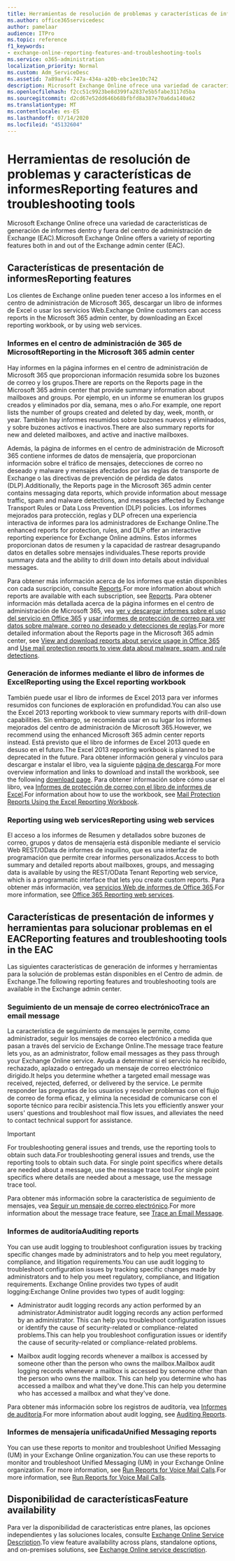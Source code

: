 ```yaml
---
title: Herramientas de resolución de problemas y características de informes
ms.author: office365servicedesc
author: pamelaar
audience: ITPro
ms.topic: reference
f1_keywords:
- exchange-online-reporting-features-and-troubleshooting-tools
ms.service: o365-administration
localization_priority: Normal
ms.custom: Adm_ServiceDesc
ms.assetid: 7a89aaf4-747a-434a-a20b-ebc1ee10c742
description: Microsoft Exchange Online ofrece una variedad de características de generación de informes dentro y fuera del centro de administración de Exchange (EAC).
ms.openlocfilehash: f2cc51c9923be8d399fa2837e5b5fabe3117d5ba
ms.sourcegitcommit: d2cd67e52dd646b68bfbfd8a387e70a6da140a62
ms.translationtype: MT
ms.contentlocale: es-ES
ms.lasthandoff: 07/14/2020
ms.locfileid: "45132604"
---
```

# <a name="reporting-features-and-troubleshooting-tools"></a><span data-ttu-id="83deb-103">Herramientas de resolución de problemas y características de informes</span><span class="sxs-lookup"><span data-stu-id="83deb-103">Reporting features and troubleshooting tools</span></span>

<span data-ttu-id="83deb-104">Microsoft Exchange Online ofrece una variedad de características de generación de informes dentro y fuera del centro de administración de Exchange (EAC).</span><span class="sxs-lookup"><span data-stu-id="83deb-104">Microsoft Exchange Online offers a variety of reporting features both in and out of the Exchange admin center (EAC).</span></span>
  
## <a name="reporting-features"></a><span data-ttu-id="83deb-105">Características de presentación de informes</span><span class="sxs-lookup"><span data-stu-id="83deb-105">Reporting features</span></span>

<span data-ttu-id="83deb-106">Los clientes de Exchange online pueden tener acceso a los informes en el centro de administración de Microsoft 365, descargar un libro de informes de Excel o usar los servicios Web.</span><span class="sxs-lookup"><span data-stu-id="83deb-106">Exchange Online customers can access reports in the Microsoft 365 admin center, by downloading an Excel reporting workbook, or by using web services.</span></span>
  
### <a name="reporting-in-the-microsoft-365-admin-center"></a><span data-ttu-id="83deb-107">Informes en el centro de administración de 365 de Microsoft</span><span class="sxs-lookup"><span data-stu-id="83deb-107">Reporting in the Microsoft 365 admin center</span></span>

<span data-ttu-id="83deb-108">Hay informes en la página informes en el centro de administración de Microsoft 365 que proporcionan información resumida sobre los buzones de correo y los grupos.</span><span class="sxs-lookup"><span data-stu-id="83deb-108">There are reports on the Reports page in the Microsoft 365 admin center that provide summary information about mailboxes and groups.</span></span> <span data-ttu-id="83deb-109">Por ejemplo, en un informe se enumeran los grupos creados y eliminados por día, semana, mes o año.</span><span class="sxs-lookup"><span data-stu-id="83deb-109">For example, one report lists the number of groups created and deleted by day, week, month, or year.</span></span> <span data-ttu-id="83deb-110">También hay informes resumidos sobre buzones nuevos y eliminados, y sobre buzones activos e inactivos.</span><span class="sxs-lookup"><span data-stu-id="83deb-110">There are also summary reports for new and deleted mailboxes, and active and inactive mailboxes.</span></span> 
  
<span data-ttu-id="83deb-111">Además, la página de informes en el centro de administración de Microsoft 365 contiene informes de datos de mensajería, que proporcionan información sobre el tráfico de mensajes, detecciones de correo no deseado y malware y mensajes afectados por las reglas de transporte de Exchange o las directivas de prevención de pérdida de datos (DLP).</span><span class="sxs-lookup"><span data-stu-id="83deb-111">Additionally, the Reports page in the Microsoft 365 admin center contains messaging data reports, which provide information about message traffic, spam and malware detections, and messages affected by Exchange Transport Rules or Data Loss Prevention (DLP) policies.</span></span> <span data-ttu-id="83deb-112">Los informes mejorados para protección, reglas y DLP ofrecen una experiencia interactiva de informes para los administradores de Exchange Online.</span><span class="sxs-lookup"><span data-stu-id="83deb-112">The enhanced reports for protection, rules, and DLP offer an interactive reporting experience for Exchange Online admins.</span></span> <span data-ttu-id="83deb-113">Estos informes proporcionan datos de resumen y la capacidad de rastrear desagrupando datos en detalles sobre mensajes individuales.</span><span class="sxs-lookup"><span data-stu-id="83deb-113">These reports provide summary data and the ability to drill down into details about individual messages.</span></span>
  
<span data-ttu-id="83deb-114">Para obtener más información acerca de los informes que están disponibles con cada suscripción, consulte [Reports](../office-365-platform-service-description/reports.md).</span><span class="sxs-lookup"><span data-stu-id="83deb-114">For more information about which reports are available with each subscription, see [Reports](../office-365-platform-service-description/reports.md).</span></span> <span data-ttu-id="83deb-115">Para obtener información más detallada acerca de la página informes en el centro de administración de Microsoft 365, vea [ver y descargar informes sobre el uso del servicio en Office 365](https://go.microsoft.com/fwlink/p/?LinkId=401187) y [usar informes de protección de correo para ver datos sobre malware, correo no deseado y detecciones de reglas](https://go.microsoft.com/fwlink/p/?LinkID=401102).</span><span class="sxs-lookup"><span data-stu-id="83deb-115">For more detailed information about the Reports page in the Microsoft 365 admin center, see [View and download reports about service usage in Office 365](https://go.microsoft.com/fwlink/p/?LinkId=401187) and [Use mail protection reports to view data about malware, spam, and rule detections](https://go.microsoft.com/fwlink/p/?LinkID=401102).</span></span>
  
### <a name="reporting-using-the-excel-reporting-workbook"></a><span data-ttu-id="83deb-116">Generación de informes mediante el libro de informes de Excel</span><span class="sxs-lookup"><span data-stu-id="83deb-116">Reporting using the Excel reporting workbook</span></span>

<span data-ttu-id="83deb-117">También puede usar el libro de informes de Excel 2013 para ver informes resumidos con funciones de exploración en profundidad.</span><span class="sxs-lookup"><span data-stu-id="83deb-117">You can also use the Excel 2013 reporting workbook to view summary reports with drill-down capabilities.</span></span> <span data-ttu-id="83deb-118">Sin embargo, se recomienda usar en su lugar los informes mejorados del centro de administración de Microsoft 365.</span><span class="sxs-lookup"><span data-stu-id="83deb-118">However, we recommend using the enhanced Microsoft 365 admin center reports instead.</span></span> <span data-ttu-id="83deb-119">Está previsto que el libro de informes de Excel 2013 quede en desuso en el futuro.</span><span class="sxs-lookup"><span data-stu-id="83deb-119">The Excel 2013 reporting workbook is planned to be deprecated in the future.</span></span> <span data-ttu-id="83deb-120">Para obtener información general y vínculos para descargar e instalar el libro, vea la siguiente [página de descarga](https://go.microsoft.com/fwlink/p/?LinkId=271776).</span><span class="sxs-lookup"><span data-stu-id="83deb-120">For more overview information and links to download and install the workbook, see the following [download page](https://go.microsoft.com/fwlink/p/?LinkId=271776).</span></span> <span data-ttu-id="83deb-121">Para obtener información sobre cómo usar el libro, vea [Informes de protección de correo con el libro de informes de Excel](https://go.microsoft.com/fwlink/p/?LinkId=285211).</span><span class="sxs-lookup"><span data-stu-id="83deb-121">For information about how to use the workbook, see [Mail Protection Reports Using the Excel Reporting Workbook](https://go.microsoft.com/fwlink/p/?LinkId=285211).</span></span> 
  
### <a name="reporting-using-web-services"></a><span data-ttu-id="83deb-122">Reporting using web services</span><span class="sxs-lookup"><span data-stu-id="83deb-122">Reporting using web services</span></span>

<span data-ttu-id="83deb-123">El acceso a los informes de Resumen y detallados sobre buzones de correo, grupos y datos de mensajería está disponible mediante el servicio Web REST/OData de informes de inquilino, que es una interfaz de programación que permite crear informes personalizados.</span><span class="sxs-lookup"><span data-stu-id="83deb-123">Access to both summary and detailed reports about mailboxes, groups, and messaging data is available by using the REST/OData Tenant Reporting web service, which is a programmatic interface that lets you create custom reports.</span></span> <span data-ttu-id="83deb-124">Para obtener más información, vea [servicios Web de informes de Office 365](https://go.microsoft.com/fwlink/p/?LinkId=287041).</span><span class="sxs-lookup"><span data-stu-id="83deb-124">For more information, see [Office 365 Reporting web services](https://go.microsoft.com/fwlink/p/?LinkId=287041).</span></span>
  
## <a name="reporting-features-and-troubleshooting-tools-in-the-eac"></a><span data-ttu-id="83deb-125">Características de presentación de informes y herramientas para solucionar problemas en el EAC</span><span class="sxs-lookup"><span data-stu-id="83deb-125">Reporting features and troubleshooting tools in the EAC</span></span>

<span data-ttu-id="83deb-126">Las siguientes características de generación de informes y herramientas para la solución de problemas están disponibles en el Centro de admin. de Exchange.</span><span class="sxs-lookup"><span data-stu-id="83deb-126">The following reporting features and troubleshooting tools are available in the Exchange admin center.</span></span>
  
### <a name="trace-an-email-message"></a><span data-ttu-id="83deb-127">Seguimiento de un mensaje de correo electrónico</span><span class="sxs-lookup"><span data-stu-id="83deb-127">Trace an email message</span></span>

<span data-ttu-id="83deb-128">La característica de seguimiento de mensajes le permite, como administrador, seguir los mensajes de correo electrónico a medida que pasan a través del servicio de Exchange Online.</span><span class="sxs-lookup"><span data-stu-id="83deb-128">The message trace feature lets you, as an administrator, follow email messages as they pass through your Exchange Online service.</span></span> <span data-ttu-id="83deb-129">Ayuda a determinar si el servicio ha recibido, rechazado, aplazado o entregado un mensaje de correo electrónico dirigido.</span><span class="sxs-lookup"><span data-stu-id="83deb-129">It helps you determine whether a targeted email message was received, rejected, deferred, or delivered by the service.</span></span> <span data-ttu-id="83deb-130">Le permite responder las preguntas de los usuarios y resolver problemas con el flujo de correo de forma eficaz, y elimina la necesidad de comunicarse con el soporte técnico para recibir asistencia.</span><span class="sxs-lookup"><span data-stu-id="83deb-130">This lets you efficiently answer your users' questions and troubleshoot mail flow issues, and alleviates the need to contact technical support for assistance.</span></span>
  
> [!IMPORTANT]
> <span data-ttu-id="83deb-131">For troubleshooting general issues and trends, use the reporting tools to obtain such data.</span><span class="sxs-lookup"><span data-stu-id="83deb-131">For troubleshooting general issues and trends, use the reporting tools to obtain such data.</span></span> <span data-ttu-id="83deb-132">For single point specifics where details are needed about a message, use the message trace tool.</span><span class="sxs-lookup"><span data-stu-id="83deb-132">For single point specifics where details are needed about a message, use the message trace tool.</span></span> 
  
<span data-ttu-id="83deb-133">Para obtener más información sobre la característica de seguimiento de mensajes, vea [Seguir un mensaje de correo electrónico](https://go.microsoft.com/fwlink/p/?LinkId=271777).</span><span class="sxs-lookup"><span data-stu-id="83deb-133">For more information about the message trace feature, see [Trace an Email Message](https://go.microsoft.com/fwlink/p/?LinkId=271777).</span></span>
  
### <a name="auditing-reports"></a><span data-ttu-id="83deb-134">Informes de auditoría</span><span class="sxs-lookup"><span data-stu-id="83deb-134">Auditing reports</span></span>

<span data-ttu-id="83deb-135">You can use audit logging to troubleshoot configuration issues by tracking specific changes made by administrators and to help you meet regulatory, compliance, and litigation requirements.</span><span class="sxs-lookup"><span data-stu-id="83deb-135">You can use audit logging to troubleshoot configuration issues by tracking specific changes made by administrators and to help you meet regulatory, compliance, and litigation requirements.</span></span> <span data-ttu-id="83deb-136">Exchange Online provides two types of audit logging:</span><span class="sxs-lookup"><span data-stu-id="83deb-136">Exchange Online provides two types of audit logging:</span></span>
  
- <span data-ttu-id="83deb-137">Administrator audit logging records any action performed by an administrator.</span><span class="sxs-lookup"><span data-stu-id="83deb-137">Administrator audit logging records any action performed by an administrator.</span></span> <span data-ttu-id="83deb-138">This can help you troubleshoot configuration issues or identify the cause of security-related or compliance-related problems.</span><span class="sxs-lookup"><span data-stu-id="83deb-138">This can help you troubleshoot configuration issues or identify the cause of security-related or compliance-related problems.</span></span> 
    
- <span data-ttu-id="83deb-139">Mailbox audit logging records whenever a mailbox is accessed by someone other than the person who owns the mailbox.</span><span class="sxs-lookup"><span data-stu-id="83deb-139">Mailbox audit logging records whenever a mailbox is accessed by someone other than the person who owns the mailbox.</span></span> <span data-ttu-id="83deb-140">This can help you determine who has accessed a mailbox and what they've done.</span><span class="sxs-lookup"><span data-stu-id="83deb-140">This can help you determine who has accessed a mailbox and what they've done.</span></span> 
    
<span data-ttu-id="83deb-141">Para obtener más información sobre los registros de auditoría, vea [Informes de auditoría](https://go.microsoft.com/fwlink/p/?LinkId=271779).</span><span class="sxs-lookup"><span data-stu-id="83deb-141">For more information about audit logging, see [Auditing Reports](https://go.microsoft.com/fwlink/p/?LinkId=271779).</span></span>
  
### <a name="unified-messaging-reports"></a><span data-ttu-id="83deb-142">Informes de mensajería unificada</span><span class="sxs-lookup"><span data-stu-id="83deb-142">Unified Messaging reports</span></span>

<span data-ttu-id="83deb-143">You can use these reports to monitor and troubleshoot Unified Messaging (UM) in your Exchange Online organization.</span><span class="sxs-lookup"><span data-stu-id="83deb-143">You can use these reports to monitor and troubleshoot Unified Messaging (UM) in your Exchange Online organization.</span></span> <span data-ttu-id="83deb-144">For more information, see [Run Reports for Voice Mail Calls](https://go.microsoft.com/fwlink/p/?LinkId=287042).</span><span class="sxs-lookup"><span data-stu-id="83deb-144">For more information, see [Run Reports for Voice Mail Calls](https://go.microsoft.com/fwlink/p/?LinkId=287042).</span></span>
  
## <a name="feature-availability"></a><span data-ttu-id="83deb-145">Disponibilidad de características</span><span class="sxs-lookup"><span data-stu-id="83deb-145">Feature availability</span></span>

<span data-ttu-id="83deb-146">Para ver la disponibilidad de características entre planes, las opciones independientes y las soluciones locales, consulte [Exchange Online Service Description](exchange-online-service-description.md).</span><span class="sxs-lookup"><span data-stu-id="83deb-146">To view feature availability across plans, standalone options, and on-premises solutions, see [Exchange Online service description](exchange-online-service-description.md).</span></span>
  

